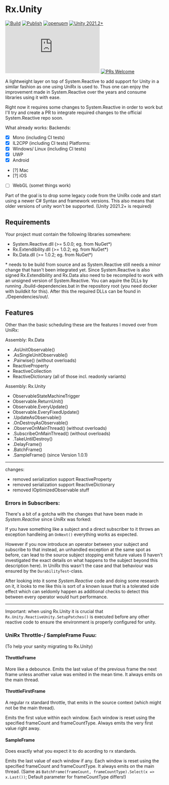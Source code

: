 # Rx.Unity

[![Build](https://github.com/Cosmic-Shores/Rx.Unity/actions/workflows/build.yml/badge.svg)](https://github.com/Cosmic-Shores/Rx.Unity/actions/workflows/build.yml)
[![Publish](https://github.com/Cosmic-Shores/Rx.Unity/actions/workflows/publish.yml/badge.svg)](https://github.com/Cosmic-Shores/Rx.Unity/actions/workflows/publish.yml)
[![openupm](https://img.shields.io/npm/v/com.rx.unity?label=openupm&registry_uri=https://package.openupm.com)](https://openupm.com/packages/com.rx.unity/)
[![Unity 2021.2+](https://img.shields.io/badge/unity-2021.2%2B-blue.svg)](https://unity3d.com/get-unity/download)
[![License](https://badgen.net/github/license/Naereen/Strapdown.js)](https://github.com/Cosmic-Shores/Rx.Unity/blob/master/LICENSE)
[![PRs Welcome](https://img.shields.io/badge/PRs-welcome-brightgreen.svg?style=flat-square)](http://makeapullrequest.com)

A lightweight layer on top of System.Reactive to add support for Unity in a similar fashion as one using UniRx is used to. Thus one can enjoy the improvement made in System.Reactive over the years and consume libraries using it with ease.

Right now it requires some changes to System.Reactive in order to work but I'll try and create a PR to integrate required changes to the official System.Reactive repo soon.

What already works:
Backends:
- [x] Mono (including CI tests)
- [x] IL2CPP (including CI tests)
Platforms:
- [x] Windows/ Linux (including CI tests)
- [x] UWP
- [x] Android
- [?] Mac
- [?] iOS
- [ ] WebGL (somet things work)

Part of the goal is to drop some legacy code from the UniRx code and start using a newer C# Syntax and framework versions.
This also means that older versions of unity won't be supported. (Unity 2021.2+ is required)

## Requirements
Your project must contain the following libraries somewhere:

- System.Reactive.dll (>= 5.0.0; eg. from NuGet*)
- Rx.Extendibility.dll (>= 1.0.2; eg. from NuGet*)
- Rx.Data.dll (>= 1.0.2; eg. from NuGet*)

\* needs to be build from source and as System.Reactive still needs a minor change that hasn't been integrated yet. Since System.Reactive is also signed Rx.Extendibility and Rx.Data also need to be recompiled to work with an unsigned version of System.Reactive. You can aquire the DLLs by running ./build-dependencies.bat in the repository root (you need docker with buildkit for this). After this the required DLLs can be found in ./Dependencies/out/.

## Features
Other than the basic scheduling these are the features I moved over from UniRx:

Assembly: Rx.Data
- .AsUnitObservable()
- .AsSingleUnitObservable()
- .Pairwise() (without overloads)
- ReactiveProperty
- ReactiveCollection
- ReactiveDictionary
(all of those incl. readonly variants)

Assembly: Rx.Unity
- ObservableStateMachineTrigger
- Observable.ReturnUnit()
- Observable.EveryUpdate()
- Observable.EveryFixedUpdate()
- .UpdateAsObservable()
- .OnDestroyAsObservable()
- .ObserveOnMainThread() (without overloads)
- .SubscribeOnMainThread() (without overloads)
- .TakeUntilDestroy()
- .DelayFrame()
- .BatchFrame()
- .SampleFrame() (since Version 1.0.1)

---
changes:
- removed serialization support ReactiveProperty
- removed serialization support ReactiveDictionary
- removed IOptimizedObservable stuff

### Errors in Subscribers:
There's a bit of a gotcha with the changes that have been made in _System.Reactive_ since _UniRx_ was forked:

If you have something like a subject and a direct subscriber to it throws an exception handleing an `OnNext()` everything works as expected.

However if you now introduce an operator between your subject and subscribe to that instead, an unhandled exception at the same spot as before, can lead to the source subject stopping emit future values (I haven't investigated the exact details on what happens to the subject beyond this description here). In UniRx this wasn't the case and that behaviour was ensured by the `DurabilityTest`-class.

After looking into it some _System.Reactive_ code and doing some research on it, it looks to me like this is sort of a known issue that is a tolerated side effect which can seldomly happen as additional checks to detect this between every operator would hurt performance.

---
Important: when using Rx.Unity it is crucial that
`Rx.Unity.ReactiveUnity.SetupPatches()`
is executed before any other reactive code to ensure the environment is properly configured for unity.

### UniRx Throttle-/ SampleFrame Fuuu:
(To help your sanity migrating to Rx.Unity)

#### ThrottleFrame
More like a debounce. Emits the last value of the previous frame the next frame unless another value was emited in the mean time. It always emits on the main thread.

#### ThrottleFirstFrame
A regular rx standard throttle, that emits in the source context (which might not be the main thread).

Emits the first value within each window. Each window is reset using the specified frameCount and frameCountType. Always emits the very first value right away.

#### SampleFrame
Does exactly what you expect it to do acording to rx standards.

Emits the last value of each window if any. Each window is reset using the specified frameCount and frameCountType. It always emits on the main thread. (Same as `BatchFrame(frameCount, frameCountType).Select(x => x.Last())`; Default parameter for frameCountType differs!)
